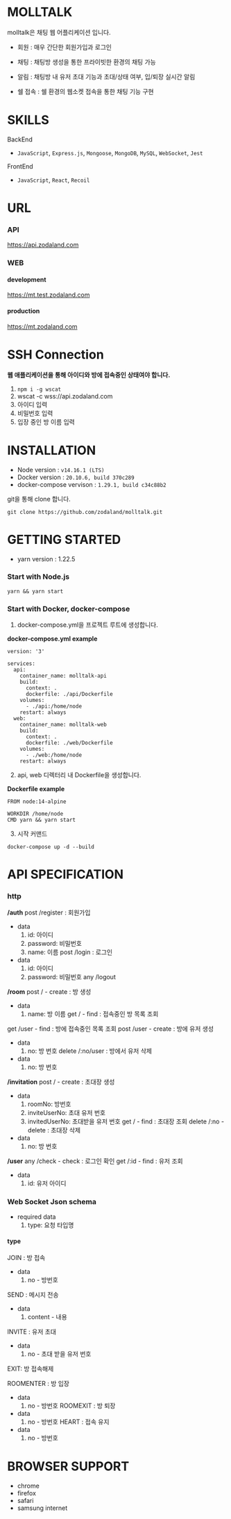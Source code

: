 # MOLLTALK
molltalk은 채팅 웹 어플리케이션 입니다.

* 회원 : 매우 간단한 회원가입과 로그인

* 채팅 : 채팅방 생성을 통한 프라이빗한 환경의 채팅 가능

* 알림 : 채팅방 내 유저 초대 기능과 초대/상태 여부, 입/퇴장 실시간 알림

* 쉘 접속 : 쉘 환경의 웹소켓 접속을 통한 채팅 기능 구현

# SKILLS
BackEnd
- `JavaScript`, `Express.js`, `Mongoose`, `MongoDB`, `MySQL`, `WebSocket`, `Jest`

FrontEnd
- `JavaScript`, `React`, `Recoil`

# URL
### API
https://api.zodaland.com

### WEB

#### development
https://mt.test.zodaland.com

#### production
https://mt.zodaland.com

# SSH Connection
**웹 애플리케이션을 통해 아이디와 방에 접속중인 상태여야 합니다.**
1. `npm i -g wscat`
2. wscat -c wss://api.zodaland.com
3. 아이디 입력
4. 비밀번호 입력
5. 입장 중인 방 이름 입력

# INSTALLATION
* Node version : `v14.16.1 (LTS)`
* Docker version : `20.10.6, build 370c289`
* docker-compose vervison : `1.29.1, build c34c88b2`

git을 통해 clone 합니다.

```git clone https://github.com/zodaland/molltalk.git```

# GETTING STARTED
* yarn version : 1.22.5

### Start with Node.js

```yarn && yarn start```

### Start with Docker, docker-compose
1. docker-compose.yml을 프로젝트 루트에 생성합니다.

**docker-compose.yml example**
```
version: '3'

services:
  api:
    container_name: molltalk-api
    build:
      context: .
      dockerfile: ./api/Dockerfile
    volumes:
      - ./api:/home/node
    restart: always
  web:
    container_name: molltalk-web
    build:
      context: .
      dockerfile: ./web/Dockerfile
    volumes:
      - ./web:/home/node
    restart: always
```

2. api, web 디렉터리 내 Dockerfile을 생성합니다.

**Dockerfile example**
```
FROM node:14-alpine

WORKDIR /home/node
CMD yarn && yarn start
```

3. 시작 커맨드

```docker-compose up -d --build```

# API SPECIFICATION
### http
**/auth**
post  /register : 회원가입
- data
  1. id: 아이디
  2. password: 비밀번호
  3. name: 이름
post  /login : 로그인
- data
  1. id: 아이디
  2. password: 비밀번호
any   /logout

**/room**
post / - create : 방 생성
- data
  1. name: 방 이름
get / - find : 접속중인 방 목록 조회

get /user - find : 방에 접속중인 목록 조회
post /user - create : 방에 유저 생성
- data
  1. no: 방 번호
delete /:no/user : 방에서 유저 삭제
- data
  1. no: 방 번호


**/invitation**
post / - create : 초대장 생성
- data
  1. roomNo: 방번호
  2. inviteUserNo: 초대 유저 번호
  3. invitedUserNo: 초대받을 유저 번호
get / - find : 초대장 조회
delete /:no - delete : 초대장 삭제
- data
  1. no: 방 번호

**/user**
any /check - check : 로그인 확인
get /:id - find : 유저 조회
- data
  1. id: 유저 아이디

### Web Socket Json schema

- required data
  1. type: 요청 타입명

#### type
JOIN : 방 접속
- data
  1. no - 방번호

SEND : 메시지 전송
- data
  1. content - 내용

INVITE : 유저 초대
- data
  1. no - 초대 받을 유저 번호

EXIT: 방 접속해제

ROOMENTER : 방 입장
- data
  1. no - 방번호
ROOMEXIT : 방 퇴장
- data
  1. no - 방번호
HEART : 접속 유지
- data
  1. no - 방번호

# BROWSER SUPPORT
* chrome
* firefox
* safari
* samsung internet
